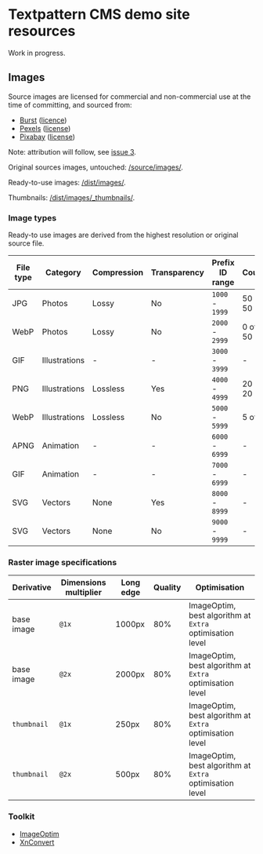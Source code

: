# Textpattern CMS demo site resources

Work in progress.

## Images

Source images are licensed for commercial and non-commercial use at the time of committing, and sourced from:

* [Burst](https://burst.shopify.com) ([licence](https://burst.shopify.com/legal/terms))
* [Pexels](https://www.pexels.com) ([license](https://www.pexels.com/photo-license/))
* [Pixabay](https://pixabay.com) ([license](https://pixabay.com/service/terms/#license))

Note: attribution will follow, see [issue 3](https://github.com/petecooper/textpattern-demo-resources/issues/3).

Original sources images, untouched: [/source/images/](https://github.com/pragmatika/textpattern-demo-resources/tree/master/source/images).

Ready-to-use images: [/dist/images/](https://github.com/pragmatika/textpattern-demo-resources/tree/master/dist/images).

Thumbnails: [/dist/images/_thumbnails/](https://github.com/pragmatika/textpattern-demo-resources/tree/master/dist/images/_thumbnails).

### Image types

Ready-to use images are derived from the highest resolution or original source file.

| File type | Category | Compression | Transparency | Prefix ID range | Count |
|---|---|---|---|---|---|
| JPG | Photos | Lossy | No | `1000` - `1999` | 50 of 50 |
| WebP | Photos | Lossy | No | `2000` - `2999` | 0 of 50 |
| GIF | Illustrations | - | - | `3000` - `3999` | - |
| PNG | Illustrations | Lossless | Yes | `4000` - `4999` | 20 of 20 |
| WebP | Illustrations | Lossless | No | `5000` - `5999` | 5 of 5 |
| APNG | Animation | - | - | `6000` - `6999` | - |
| GIF | Animation | - | - | `7000` - `6999` | - |
| SVG | Vectors | None | Yes | `8000` - `8999` | - |
| SVG | Vectors | None | No | `9000` - `9999` | - |

### Raster image specifications

| Derivative | Dimensions multiplier | Long edge | Quality | Optimisation |
|---|---|---|---|---|
| base image | `@1x` | 1000px | 80% | ImageOptim, best algorithm at `Extra` optimisation level |
| base image | `@2x` | 2000px | 80% | ImageOptim, best algorithm at `Extra` optimisation level |
| `thumbnail` | `@1x` | 250px | 80% | ImageOptim, best algorithm at `Extra` optimisation level |
| `thumbnail` | `@2x` | 500px | 80% | ImageOptim, best algorithm at `Extra` optimisation level |

### Toolkit

* [ImageOptim](https://imageoptim.com/)
* [XnConvert](https://www.xnview.com/en/xnconvert/)
